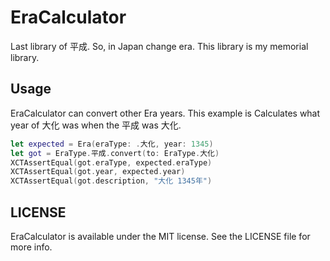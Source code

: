 # EraCalculator
Last library of 平成.
So, in Japan change era. This library is my memorial library.

## Usage
EraCalculator can convert other Era years.
This example is Calculates what year of 大化 was when the 平成 was 大化.

```swift
let expected = Era(eraType: .大化, year: 1345)
let got = EraType.平成.convert(to: EraType.大化)
XCTAssertEqual(got.eraType, expected.eraType)
XCTAssertEqual(got.year, expected.year)
XCTAssertEqual(got.description, "大化 1345年")
```

## LICENSE
EraCalculator is available under the MIT license.
See the LICENSE file for more info.
